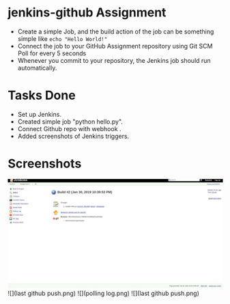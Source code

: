 # jenkins-github Assignment
- Create a simple Job, and the build action of the job can be something simple like ```echo "Hello World!"```
- Connect the job to your GitHub Assignment repository using Git SCM Poll for every 5 seconds
- Whenever you commit to your repository, the Jenkins job should run automatically.

# Tasks Done 
- Set up Jenkins.
- Created simple job "python hello.py".
- Connect Github repo with webhook .
- Added screenshots of Jenkins triggers.

# Screenshots
![](https://github.com/CS816SPE/jenkins-github-raks097/blob/master/build.png)
![](last github push.png)
![](polling log.png)
![](last github push.png)
